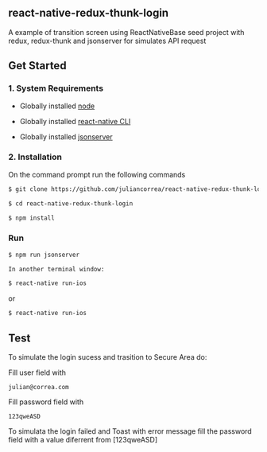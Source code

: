 ## react-native-redux-thunk-login
A example of transition screen using ReactNativeBase seed project with redux, redux-thunk and jsonserver for simulates API request


## Get Started

### 1. System Requirements

* Globally installed [node](https://nodejs.org/en/)

* Globally installed [react-native CLI](https://facebook.github.io/react-native/docs/getting-started.html)

* Globally installed [jsonserver](https://github.com/typicode/json-server)

### 2. Installation

On the command prompt run the following commands

```sh
$ git clone https://github.com/juliancorrea/react-native-redux-thunk-login.git

$ cd react-native-redux-thunk-login

$ npm install
````

### Run 

```sh
$ npm run jsonserver

In another terminal window:

$ react-native run-ios
```
or

```sh
$ react-native run-ios
````

## Test

To simulate the login sucess and trasition to Secure Area do:

Fill user field with
```
julian@correa.com
```
Fill password field with
```
123qweASD
```

To simulata the login failed and Toast with error message fill the password field with a value diferrent from [123qweASD] 
